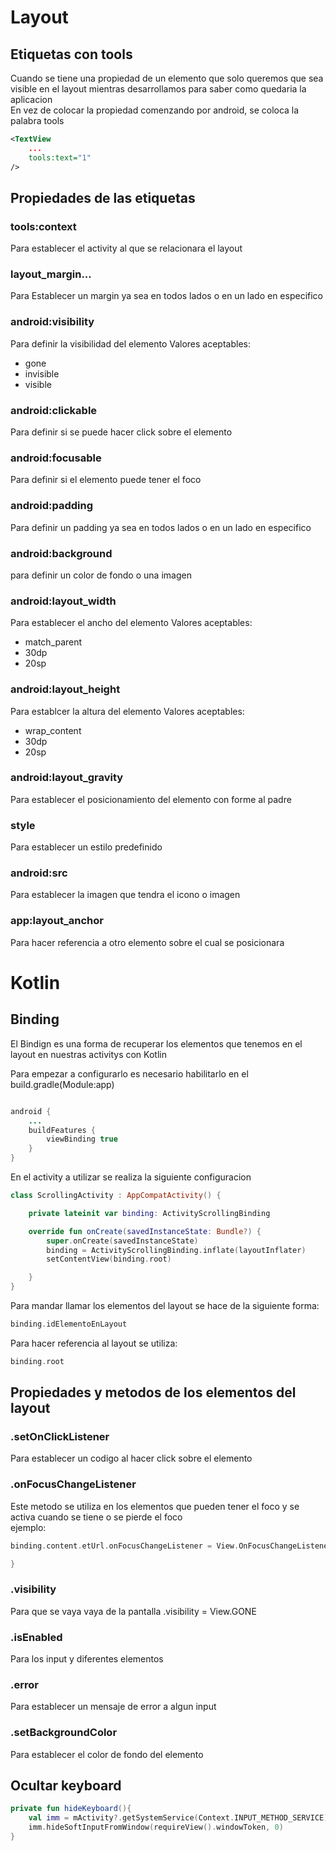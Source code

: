 # Layout

## Etiquetas con tools

Cuando se tiene una propiedad de un elemento que solo queremos que sea visible en el layout mientras desarrollamos para saber como quedaria la aplicacion\
En vez de colocar la propiedad comenzando por android, se coloca la palabra tools
```xml
<TextView
    ...
    tools:text="1"
/>
```

## Propiedades de las etiquetas

### tools:context
Para establecer el activity al que se relacionara el layout

### layout_margin...
Para Establecer un margin ya sea en todos lados o en un lado en especifico

### android:visibility
Para definir la visibilidad del elemento
Valores aceptables:
* gone
* invisible
* visible

### android:clickable
Para definir si se puede hacer click sobre el elemento

### android:focusable
Para definir si el elemento puede tener el foco

### android:padding
Para definir un padding ya sea en todos lados o en un lado en especifico

### android:background
para definir un color de fondo o una imagen

### android:layout_width
Para establecer el ancho del elemento
Valores aceptables:
* match_parent
* 30dp
* 20sp

### android:layout_height
Para establcer la altura del elemento
Valores aceptables:
* wrap_content
* 30dp
* 20sp

### android:layout_gravity
Para establecer el posicionamiento del elemento con forme al padre

### style
Para establecer un estilo predefinido

### android:src
Para establecer la imagen que tendra el icono o imagen

### app:layout_anchor
Para hacer referencia a otro elemento sobre el cual se posicionara


# Kotlin

## Binding

El Bindign es una forma de recuperar los elementos que tenemos en el layout en nuestras activitys con Kotlin

Para empezar a configurarlo es necesario habilitarlo en el build.gradle(Module:app)
```java

android {
    ...
    buildFeatures {
        viewBinding true
    }
}
```
En el activity a utilizar se realiza la siguiente configuracion
```kotlin
class ScrollingActivity : AppCompatActivity() {

    private lateinit var binding: ActivityScrollingBinding

    override fun onCreate(savedInstanceState: Bundle?) {
        super.onCreate(savedInstanceState)
        binding = ActivityScrollingBinding.inflate(layoutInflater)
        setContentView(binding.root)

    }
}

```

Para mandar llamar los elementos del layout se hace de la siguiente forma:
```kotlin
binding.idElementoEnLayout
```

Para hacer referencia al layout se utiliza:
```kotlin
binding.root
```

## Propiedades y metodos de los elementos del layout

### .setOnClickListener  
Para establecer un codigo al hacer click sobre el elemento

### .onFocusChangeListener

Este metodo se utiliza en los elementos que pueden tener el foco y se activa cuando se tiene o se pierde el foco\
ejemplo:
```kotlin
binding.content.etUrl.onFocusChangeListener = View.OnFocusChangeListener { view, focused ->

}
```

### .visibility 
Para que se vaya vaya de la pantalla
.visibility = View.GONE 

### .isEnabled
Para los input y diferentes elementos

### .error
Para establecer un mensaje de error a algun input

### .setBackgroundColor
Para establecer el color de fondo del elemento


## Ocultar keyboard

```kotlin
private fun hideKeyboard(){
    val imm = mActivity?.getSystemService(Context.INPUT_METHOD_SERVICE) as InputMethodManager
    imm.hideSoftInputFromWindow(requireView().windowToken, 0)
}
```
